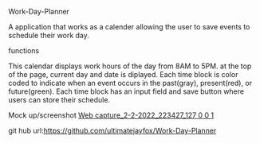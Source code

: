 Work-Day-Planner

A application that works as a calender allowing the user to save events to schedule their
work day.

functions 

This calendar displays work hours of the day from 8AM to 5PM.
at the top of the page, current day and date is diplayed.
Each time block is color coded to indicate when an event occurs in the past(gray), present(red), or future(green).
Each time block has an input field and save button where users can store their schedule.

Mock up/screenshot
[Web capture_2-2-2022_223427_127 0 0 1](https://user-images.githubusercontent.com/96092354/152277197-76100df1-3385-409b-b856-4d46d05e7552.jpeg)








git hub url:https://github.com/ultimatejayfox/Work-Day-Planner



